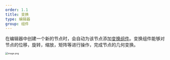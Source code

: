 ```yaml
---
order: 1.1
title: 变换
type: 编辑器
group: 组件
---
```


在编辑器中创建一个新的节点时，会自动为该节点添加[变换组件](${docs}transform-cn)。变换组件能够对节点的位移，旋转，缩放，矩阵等进行操作，完成节点的几何变换。

<img src="https://gw.alipayobjects.com/mdn/rms_d27172/afts/img/A*o9d3QpnXvfQAAAAAAAAAAAAAARQnAQ" alt="image.png" style="zoom:50%;" />